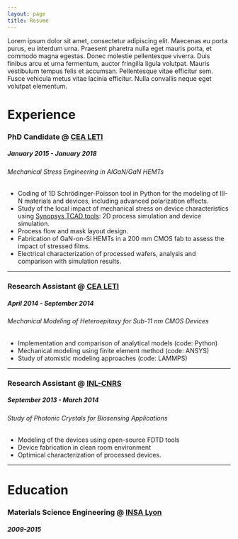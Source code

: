 ```yaml
---
layout: page
title: Resume
---
```


Lorem ipsum dolor sit amet, consectetur adipiscing elit. Maecenas eu porta purus, eu interdum urna. Praesent pharetra nulla eget mauris porta, et commodo magna egestas. Donec molestie pellentesque viverra. Duis finibus arcu et urna fermentum, auctor fringilla ligula volutpat. Mauris vestibulum tempus felis et accumsan. Pellentesque vitae efficitur sem. Fusce vehicula metus vitae lacinia efficitur. Nulla convallis neque eget volutpat elementum.

# Experience

### PhD Candidate @ [CEA LETI](http://www.leti-cea.com/)
##### January 2015 - January 2018
###### Mechanical Stress Engineering in AlGaN/GaN HEMTs

* Coding of 1D Schrödinger-Poisson tool in Python for the modeling of III-N materials and devices, including advanced polarization effects.
* Study of the local impact of mechanical stress on device characteristics using [Synopsys TCAD tools](https://www.synopsys.com/silicon/tcad.html): 2D process simulation and device simulation.
* Process flow and mask layout design.
* Fabrication of GaN-on-Si HEMTs in a 200 mm CMOS fab to assess the impact of stressed films.
* Electrical characterization of processed wafers, analysis and comparison with simulation results.
<hr>

### Research Assistant @ [CEA LETI](http://www.leti-cea.com/)
##### April 2014 - September 2014
###### Mechanical Modeling of Heteroepitaxy for Sub-11 nm CMOS Devices

* Implementation and comparison of analytical models (code: Python)
* Mechanical modeling using finite element method (code: ANSYS)
* Study of atomistic modeling approaches (code: LAMMPS)
<hr>

### Research Assistant @ [INL-CNRS](http://inl.cnrs.fr/)
##### September 2013 - March 2014
###### Study of Photonic Crystals for Biosensing Applications

* Modeling of the devices using open-source FDTD tools
* Device fabrication in clean room environment
* Optimical characterization of processed devices.
<hr>

# Education

### Materials Science Engineering @ [INSA Lyon](https://www.insa-lyon.fr/)
##### 2009-2015




